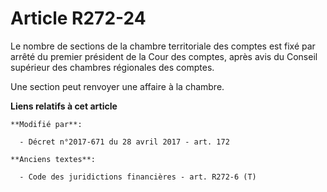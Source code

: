 # Article R272-24

Le nombre de sections de la chambre territoriale des comptes est fixé par arrêté du premier président de la Cour des comptes,
après avis du Conseil supérieur des chambres régionales des comptes.

Une section peut renvoyer une affaire à la chambre.

**Liens relatifs à cet article**

	**Modifié par**:

	  - Décret n°2017-671 du 28 avril 2017 - art. 172

	**Anciens textes**:

	  - Code des juridictions financières - art. R272-6 (T)
